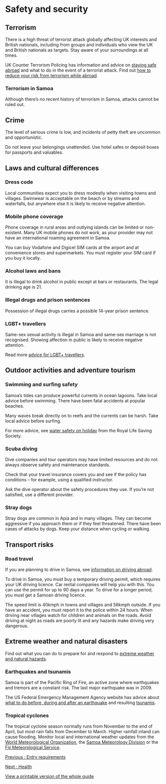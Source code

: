 # Safety and security

## Terrorism

There is a high threat of terrorist attack globally affecting UK interests and British nationals, including from groups and individuals who view the UK and British nationals as targets. Stay aware of your surroundings at all times.

UK Counter Terrorism Policing has information and advice on [staying safe abroad](https://www.counterterrorism.police.uk/safetyadvice/) and what to do in the event of a terrorist attack. Find out [how to reduce your risk from terrorism while abroad](https://www.gov.uk/guidance/reduce-your-risk-from-terrorism-while-abroad).

### Terrorism in Samoa

Although there’s no recent history of terrorism in Samoa, attacks cannot be ruled out.

## Crime

The level of serious crime is low, and incidents of petty theft are uncommon and opportunistic.

Do not leave your belongings unattended. Use hotel safes or deposit boxes for passports and valuables.

## Laws and cultural differences

### Dress code

Local communities expect you to dress modestly when visiting towns and villages. Swimwear is acceptable on the beach or by streams and waterfalls, but anywhere else it is likely to receive negative attention.

### Mobile phone coverage

Phone coverage in rural areas and outlying islands can be limited or non-existent. Many UK mobile phones do not work, as your provider may not have an international roaming agreement in Samoa.

You can buy Vodafone and Digicel SIM cards at the airport and at convenience stores and supermarkets. You must register your SIM card if you buy it locally.

### Alcohol laws and bans

It is illegal to drink alcohol in public except at bars or restaurants. The legal drinking age is 21.

### Illegal drugs and prison sentences

Possession of illegal drugs carries a possible 14-year prison sentence.

### LGBT+ travellers

Same-sex sexual activity is illegal in Samoa and same-sex marriage is not recognised. Showing affection in public is likely to receive negative attention.

Read more [advice for LGBT+ travellers](https://www.gov.uk/lesbian-gay-bisexual-and-transgender-foreign-travel-advice).

## Outdoor activities and adventure tourism

### Swimming and surfing safety

Samoa’s tides can produce powerful currents in ocean lagoons. Take local advice before swimming. There have been fatal accidents at popular beaches.

Many waves break directly on to reefs and the currents can be harsh. Take local advice before surfing.

For more advice, see [water safety on holiday](https://www.rlss.org.uk/safety-on-holiday) from the Royal Life Saving Society.

### Scuba diving

Dive companies and tour operators may have limited resources and do not always observe safety and maintenance standards.

Check that your travel insurance covers you and see if the policy has conditions – for example, using a qualified instructor.

Ask the dive operator about the safety procedures they use. If you’re not satisfied, use a different provider.

### Stray dogs

Stray dogs are common in Apia and in many villages. They can become aggressive if you approach them or if they feel threatened. There have been cases of attacks by dogs. Keep your distance when cycling or walking.

## Transport risks

### Road travel

If you are planning to drive in Samoa, see [information on driving abroad](https://www.gov.uk/driving-abroad).

To drive in Samoa, you must buy a temporary driving permit, which requires your UK driving licence. Car rental companies will help you with this. You can use the permit for up to 90 days a year. To drive for a longer period, you must get a Samoan driving licence.

The speed limit is 40kmph in towns and villages and 56kmph outside. If you have an accident, you must report it to the police within 24 hours. When driving near villages watch for children and animals on the roads. Avoid driving at night as roads are poorly lit and any hazards make driving very dangerous.

## Extreme weather and natural disasters

Find out what you can do to prepare for and respond to [extreme weather and natural hazards](https://www.gov.uk/guidance/tropical-cyclones).

### Earthquakes and tsunamis

Samoa is part of the Pacific Ring of Fire, an active zone where earthquakes and tremors are a constant risk. The last major earthquake was in 2009.

The US Federal Emergency Management Agency website has advice about [what to do before, during and after an earthquake](https://www.ready.gov/earthquakes) and resulting [tsunamis](https://www.ready.gov/tsunamis).

### Tropical cyclones

The tropical cyclone season normally runs from November to the end of April, but most rain falls from December to March. Higher rainfall inland can cause flooding. Monitor local and international weather updates from the [World Meteorological Organization](https://severeweather.wmo.int/), the [Samoa Meteorology Division](http://www.samet.gov.ws) or the [Fiji Meteorological Service](http://www.met.gov.fj).

[Previous
:
Entry requirements](/foreign-travel-advice/samoa/entry-requirements)

[Next
:
Health](/foreign-travel-advice/samoa/health)

[View a printable version of the whole guide](/foreign-travel-advice/samoa/print)